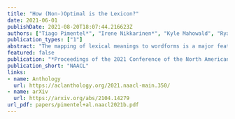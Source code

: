 ```yaml
---
title: "How (Non-)Optimal is the Lexicon?"
date: 2021-06-01
publishDate: 2021-08-20T18:07:44.216623Z
authors: ["Tiago Pimentel*", "Irene Nikkarinen*", "Kyle Mahowald", "Ryan Cotterell", "Damián Blasi"]
publication_types: ["1"]
abstract: "The mapping of lexical meanings to wordforms is a major feature of natural languages. While usage pressures might assign short words to frequent meanings (Zipf's law of abbreviation), the need for a productive and open-ended vocabulary, local constraints on sequences of symbols, and various other factors all shape the lexicons of the world's languages. Despite their importance in shaping lexical structure, the relative contributions of these factors have not been fully quantified. Taking a coding-theoretic view of the lexicon and making use of a novel generative statistical model, we define upper bounds for the compressibility of the lexicon under various constraints. Examining corpora from 7 typologically diverse languages, we use those upper bounds to quantify the lexicon's optimality and to explore the relative costs of major constraints on natural codes. We find that (compositional) morphology and graphotactics can sufficiently account for most of the complexity of natural codes -- as measured by code length."
featured: false
publication: "*Proceedings of the 2021 Conference of the North American Chapter of the Association for Computational Linguistics: Human Language Technologies*"
publication_short: "NAACL"
links:
- name: Anthology
  url: https://aclanthology.org/2021.naacl-main.350/
- name: arXiv
  url: https://arxiv.org/abs/2104.14279
url_pdf: papers/pimentel+al.naacl2021b.pdf
---
```


